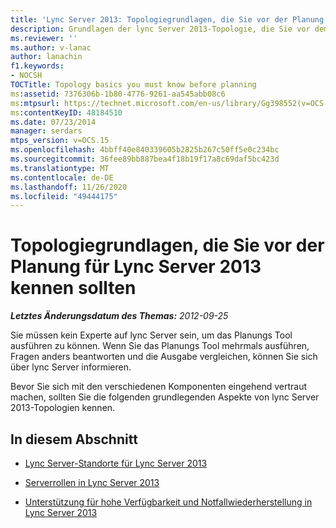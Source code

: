 ```yaml
---
title: 'Lync Server 2013: Topologiegrundlagen, die Sie vor der Planung kennen sollten'
description: Grundlagen der lync Server 2013-Topologie, die Sie vor dem Planen wissen müssen.
ms.reviewer: ''
ms.author: v-lanac
author: lanachin
f1.keywords:
- NOCSH
TOCTitle: Topology basics you must know before planning
ms:assetid: 7376306b-1b80-4776-9261-aa545abb08c6
ms:mtpsurl: https://technet.microsoft.com/en-us/library/Gg398552(v=OCS.15)
ms:contentKeyID: 48184510
ms.date: 07/23/2014
manager: serdars
mtps_version: v=OCS.15
ms.openlocfilehash: 4bbff40e840339605b2825b267c50ff5e0c234bc
ms.sourcegitcommit: 36fee89bb887bea4f18b19f17a8c69daf5bc423d
ms.translationtype: MT
ms.contentlocale: de-DE
ms.lasthandoff: 11/26/2020
ms.locfileid: "49444175"
---
```

# <a name="topology-basics-you-must-know-before-planning-for-lync-server-2013"></a>Topologiegrundlagen, die Sie vor der Planung für Lync Server 2013 kennen sollten

<div data-xmlns="http://www.w3.org/1999/xhtml">

<div class="topic" data-xmlns="http://www.w3.org/1999/xhtml" data-msxsl="urn:schemas-microsoft-com:xslt" data-cs="https://msdn.microsoft.com/">

<div data-asp="https://msdn2.microsoft.com/asp">



</div>

<div id="mainSection">

<div id="mainBody">

<span> </span>

_**Letztes Änderungsdatum des Themas:** 2012-09-25_

Sie müssen kein Experte auf lync Server sein, um das Planungs Tool ausführen zu können. Wenn Sie das Planungs Tool mehrmals ausführen, Fragen anders beantworten und die Ausgabe vergleichen, können Sie sich über lync Server informieren.

Bevor Sie sich mit den verschiedenen Komponenten eingehend vertraut machen, sollten Sie die folgenden grundlegenden Aspekte von lync Server 2013-Topologien kennen.

<div>

## <a name="in-this-section"></a>In diesem Abschnitt

  - [Lync Server-Standorte für Lync Server 2013](lync-server-2013-sites.md)

  - [Serverrollen in Lync Server 2013](lync-server-2013-server-roles.md)

  - [Unterstützung für hohe Verfügbarkeit und Notfallwiederherstellung in Lync Server 2013](lync-server-2013-high-availability-and-disaster-recovery-support.md)

</div>

</div>

<span> </span>

</div>

</div>

</div>

